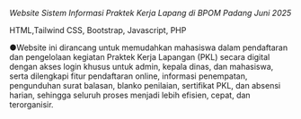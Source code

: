 *Website Sistem Informasi Praktek Kerja Lapang di BPOM Padang Juni 2025*

HTML,Tailwind CSS, Bootstrap, Javascript, PHP

●Website ini dirancang untuk memudahkan mahasiswa dalam pendaftaran dan pengelolaan kegiatan Praktek Kerja Lapangan (PKL) secara digital dengan akses login khusus untuk admin, kepala dinas, dan mahasiswa, serta dilengkapi fitur pendaftaran online, informasi penempatan, pengunduhan surat balasan, blanko penilaian, sertifikat PKL, dan absensi harian, sehingga seluruh proses menjadi lebih efisien, cepat, dan terorganisir.

